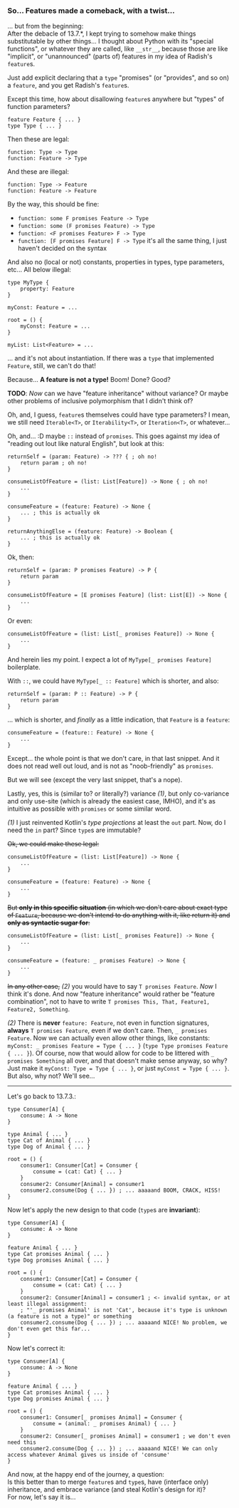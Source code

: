 ### So... Features made a comeback, with a twist...

... but from the beginning:\
After the debacle of 13.7.*, I kept trying to somehow make things substitutable by other things... I thought about Python with its "special functions",
or whatever they are called, like `__str__`, because those are like "implicit",
or "unannounced" (parts of) features in my idea of Radish's `feature`s.

Just add explicit declaring that a `type` "promises" (or "provides", and so on) a `feature`,
and you get Radish's `feature`s.

Except this time, how about disallowing `feature`s anywhere but "types" of function parameters?

```
feature Feature { ... }
type Type { ... }
```

Then these are legal:

```
function: Type -> Type
function: Feature -> Type
```

And these are illegal:

```
function: Type -> Feature
function: Feature -> Feature
```

By the way, this should be fine:
- `function: some F promises Feature -> Type`
- `function: some (F promises Feature) -> Type`
- `function: <F promises Feature> F -> Type`
- `function: [F promises Feature] F -> Type` it's all the same thing, I just haven't decided on the syntax


And also no (local or not) constants, properties in types, type parameters, etc... All below illegal:

```
type MyType {
    property: Feature
}

myConst: Feature = ...

root = () {
    myConst: Feature = ...
}

myList: List<Feature> = ...
```

... and it's not about instantiation. If there was a `type` that implemented `Feature`, still, we can't do that!

Because... **A feature is not a type!** Boom! Done? Good?

**TODO**: _Now_ can we have "feature inheritance" without variance?
Or maybe other problems of inclusive polymorphism that I didn't think of?

Oh, and, I guess, `feature`s themselves could have type parameters?
I mean, we still need `Iterable<T>`, or `Iterability<T>`, or `Iteration<T>`, or whatever...

Oh, and... :D maybe `::` instead of `promises`. This goes against my idea of "reading out lout like natural English", but look at this:

```
returnSelf = (param: Feature) -> ??? { ; oh no!
    return param ; oh no!
}

consumeListOfFeature = (list: List[Feature]) -> None { ; oh no!
    ...
}

consumeFeature = (feature: Feature) -> None {
    ... ; this is actually ok
}

returnAnythingElse = (feature: Feature) -> Boolean {
    ... ; this is actually ok
}
```

Ok, then:

```
returnSelf = (param: P promises Feature) -> P {
    return param
}

consumeListOfFeature = [E promises Feature] (list: List[E]) -> None {
    ...
}
```

Or even:

```
consumeListOfFeature = (list: List[_ promises Feature]) -> None {
    ...
}
```

And herein lies my point. I expect a lot of `MyType[_ promises Feature]` boilerplate.

With `::`, we could have `MyType[_ :: Feature]` which is shorter, and also:

```
returnSelf = (param: P :: Feature) -> P {
    return param
}
```

... which is shorter, and _finally_ as a little indication, that `Feature` is a `feature`:

```
consumeFeature = (feature:: Feature) -> None {
    ...
}
```

Except... the whole point is that we don't care, in that last snippet.
And it does not read well out loud, and is not as "noob-friendly" as `promises`.

But we will see (except the very last snippet, that's a nope).

Lastly, yes, this is (similar to? or literally?) variance _(1)_, but only co-variance and only use-site
(which is already the easiest case, IMHO), and it's as intuitive as possible with `promises` or some similar word.

_(1)_ I just reinvented Kotlin's _type projections_ at least the `out` part. Now, do I need the `in` part?
Since `type`s are immutable?

~~Ok, we could make these legal:~~

```
consumeListOfFeature = (list: List[Feature]) -> None {
    ...
}

consumeFeature = (feature: Feature) -> None {
    ...
}
```

~~But **only in this specific situation** (in which we don't care about exact type of `Feature`,
because we don't intend to do anything with it, like return it) and **only as syntactic sugar for**:~~

```
consumeListOfFeature = (list: List[_ promises Feature]) -> None {
    ...
}

consumeFeature = (feature: _ promises Feature) -> None {
    ...
}
```

~~In any other case,~~ _(2)_ you would have to say `T promises Feature`. _Now_ I think it's done.
And now "feature inheritance" would rather be "feature combination",
not to have to write `T promises This, That, Feature1, Feature2, Something`.

_(2)_ There is **never** `feature: Feature`, not even in function signatures, **always** `T promises Feature`,
even if we don't care. Then, `_ promises Feature`. Now we can actually even allow other things, like constants:
`myConst: _ promises Feature = Type { ... }` (`type Type promises Feature { ... }`).
Of course, now that would allow for code to be littered with `_ promises Something` all over,
and that doesn't make sense anyway, so why? Just make it `myConst: Type = Type { ... }`, or just `myConst = Type { ... }`.
But also, why not? We'll see...

----------

Let's go back to 13.7.3.:

```
type Consumer[A] {
    consume: A -> None
}

type Animal { ... }
type Cat of Animal { ... }
type Dog of Animal { ... }

root = () {
    consumer1: Consumer[Cat] = Consumer {
        consume = (cat: Cat) { ... }
    }
    consumer2: Consumer[Animal] = consumer1
    consumer2.consume(Dog { ... }) ; ... aaaaand BOOM, CRACK, HISS!
}
```

Now let's apply the new design to that code (`type`s are **invariant**):

```
type Consumer[A] {
    consume: A -> None
}

feature Animal { ... }
type Cat promises Animal { ... }
type Dog promises Animal { ... }

root = () {
    consumer1: Consumer[Cat] = Consumer {
        consume = (cat: Cat) { ... }
    }
    consumer2: Consumer[Animal] = consumer1 ; <- invalid syntax, or at least illegal assignment:
    ; "'_ promises Animal' is not 'Cat', because it's type is unknown (a feature is not a type)" or something
    consumer2.consume(Dog { ... }) ; ... aaaaand NICE! No problem, we don't even get this far...
}
```

Now let's correct it:

```
type Consumer[A] {
    consume: A -> None
}

feature Animal { ... }
type Cat promises Animal { ... }
type Dog promises Animal { ... }

root = () {
    consumer1: Consumer[_ promises Animal] = Consumer {
        consume = (animal: _ promises Animal) { ... }
    }
    consumer2: Consumer[_ promises Animal] = consumer1 ; we don't even need this
    consumer2.consume(Dog { ... }) ; ... aaaaand NICE! We can only access whatever Animal gives us inside of 'consume'
}
```

And now, at the happy end of the journey, a question:\
Is this better than to merge `feature`s and `type`s, have (interface only) inheritance, and embrace variance (and steal Kotlin's design for it)?\
For now, let's say it is...